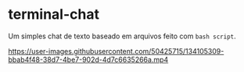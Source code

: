 # terminal-chat
Um simples chat de texto baseado em arquivos feito com `bash script`.

https://user-images.githubusercontent.com/50425715/134105309-bbab4f48-38d7-4be7-902d-4d7c6635266a.mp4
